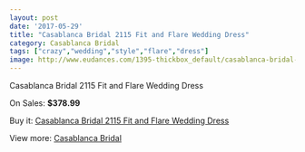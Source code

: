 ```yaml
---
layout: post
date: '2017-05-29'
title: "Casablanca Bridal 2115 Fit and Flare Wedding Dress"
category: Casablanca Bridal
tags: ["crazy","wedding","style","flare","dress"]
image: http://www.eudances.com/1395-thickbox_default/casablanca-bridal-2115-fit-and-flare-wedding-dress.jpg
---
```

Casablanca Bridal 2115 Fit and Flare Wedding Dress

On Sales: **$378.99**
<a href="https://www.eudances.com/en/casablanca-bridal/491-casablanca-bridal-2115-fit-and-flare-wedding-dress.html"><amp-img layout="responsive" width="600" height="600" src="//www.eudances.com/1395-thickbox_default/casablanca-bridal-2115-fit-and-flare-wedding-dress.jpg" alt="Casablanca Bridal 2115 Fit and Flare Wedding Dress 0" /></a>
<a href="https://www.eudances.com/en/casablanca-bridal/491-casablanca-bridal-2115-fit-and-flare-wedding-dress.html"><amp-img layout="responsive" width="600" height="600" src="//www.eudances.com/1397-thickbox_default/casablanca-bridal-2115-fit-and-flare-wedding-dress.jpg" alt="Casablanca Bridal 2115 Fit and Flare Wedding Dress 1" /></a>
<a href="https://www.eudances.com/en/casablanca-bridal/491-casablanca-bridal-2115-fit-and-flare-wedding-dress.html"><amp-img layout="responsive" width="600" height="600" src="//www.eudances.com/1396-thickbox_default/casablanca-bridal-2115-fit-and-flare-wedding-dress.jpg" alt="Casablanca Bridal 2115 Fit and Flare Wedding Dress 2" /></a>

Buy it: [Casablanca Bridal 2115 Fit and Flare Wedding Dress](https://www.eudances.com/en/casablanca-bridal/491-casablanca-bridal-2115-fit-and-flare-wedding-dress.html "Casablanca Bridal 2115 Fit and Flare Wedding Dress")

View more: [Casablanca Bridal](https://www.eudances.com/en/4-casablanca-bridal "Casablanca Bridal")
